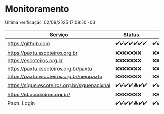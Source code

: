 # Monitoramento

Última verificação: 02/09/2025 17:09:00 -03

|Serviço|Status|Últimas 24h|
|---|---|---|
|https://github.com|<span title="2025-08-26: OK=23">✔️</span><span title="2025-08-27: OK=23">✔️</span><span title="2025-08-28: OK=23">✔️</span><span title="2025-08-29: OK=23">✔️</span><span title="2025-08-30: OK=23">✔️</span><span title="2025-08-31: OK=23">✔️</span><span title="2025-09-01: OK=19">✔️</span>|<span title="01/09/2025 17:09:00 -03 : 200">✔️</span><span title="01/09/2025 18:07:00 -03 : 200">✔️</span><span title="01/09/2025 19:08:00 -03 : 200">✔️</span><span title="01/09/2025 20:08:00 -03 : 200">✔️</span><span title="01/09/2025 21:45:00 -03 : 200">✔️</span><span title="01/09/2025 23:21:00 -03 : 200">✔️</span><span title="02/09/2025 00:32:00 -03 : 200">✔️</span><span title="02/09/2025 01:11:00 -03 : 200">✔️</span><span title="02/09/2025 02:10:00 -03 : 200">✔️</span><span title="02/09/2025 03:15:00 -03 : 200">✔️</span><span title="02/09/2025 04:09:00 -03 : 200">✔️</span><span title="02/09/2025 05:13:00 -03 : 200">✔️</span><span title="02/09/2025 06:10:00 -03 : 200">✔️</span><span title="02/09/2025 07:10:00 -03 : 200">✔️</span><span title="02/09/2025 08:08:00 -03 : 200">✔️</span><span title="02/09/2025 09:18:00 -03 : 200">✔️</span><span title="02/09/2025 10:22:00 -03 : 200">✔️</span><span title="02/09/2025 11:09:00 -03 : 200">✔️</span><span title="02/09/2025 12:09:00 -03 : 200">✔️</span><span title="02/09/2025 13:11:00 -03 : 200">✔️</span><span title="02/09/2025 14:08:00 -03 : 200">✔️</span><span title="02/09/2025 15:11:00 -03 : 200">✔️</span><span title="02/09/2025 16:06:00 -03 : 200">✔️</span><span title="02/09/2025 17:09:00 -03 : 200">✔️</span>|
|https://paxtu.escoteiros.org.br|<span title="2025-08-26: Falhas=23">❌</span><span title="2025-08-27: Falhas=23">❌</span><span title="2025-08-28: Falhas=23">❌</span><span title="2025-08-29: Falhas=23">❌</span><span title="2025-08-30: Falhas=23">❌</span><span title="2025-08-31: Falhas=23">❌</span><span title="2025-09-01: Falhas=19">❌</span>|<span title="01/09/2025 17:09:00 -03 : 403">❌</span><span title="01/09/2025 18:07:00 -03 : 403">❌</span><span title="01/09/2025 19:08:00 -03 : 403">❌</span><span title="01/09/2025 20:08:00 -03 : 403">❌</span><span title="01/09/2025 21:45:00 -03 : 403">❌</span><span title="01/09/2025 23:21:00 -03 : 403">❌</span><span title="02/09/2025 00:32:00 -03 : 403">❌</span><span title="02/09/2025 01:11:00 -03 : 403">❌</span><span title="02/09/2025 02:10:00 -03 : 403">❌</span><span title="02/09/2025 03:15:00 -03 : 403">❌</span><span title="02/09/2025 04:09:00 -03 : 403">❌</span><span title="02/09/2025 05:13:00 -03 : 403">❌</span><span title="02/09/2025 06:10:00 -03 : 403">❌</span><span title="02/09/2025 07:10:00 -03 : 403">❌</span><span title="02/09/2025 08:08:00 -03 : 403">❌</span><span title="02/09/2025 09:18:00 -03 : 403">❌</span><span title="02/09/2025 10:22:00 -03 : 403">❌</span><span title="02/09/2025 11:09:00 -03 : 403">❌</span><span title="02/09/2025 12:09:00 -03 : 403">❌</span><span title="02/09/2025 13:11:00 -03 : 403">❌</span><span title="02/09/2025 14:08:00 -03 : 403">❌</span><span title="02/09/2025 15:11:00 -03 : 403">❌</span><span title="02/09/2025 16:06:00 -03 : 403">❌</span><span title="02/09/2025 17:09:00 -03 : 403">❌</span>|
|https://escoteiros.org.br|<span title="2025-08-26: Falhas=23">❌</span><span title="2025-08-27: Falhas=23">❌</span><span title="2025-08-28: Falhas=23">❌</span><span title="2025-08-29: Falhas=23">❌</span><span title="2025-08-30: Falhas=23">❌</span><span title="2025-08-31: Falhas=23">❌</span><span title="2025-09-01: Falhas=19">❌</span>|<span title="01/09/2025 17:09:00 -03 : 403">❌</span><span title="01/09/2025 18:07:00 -03 : 403">❌</span><span title="01/09/2025 19:08:00 -03 : 403">❌</span><span title="01/09/2025 20:08:00 -03 : 403">❌</span><span title="01/09/2025 21:45:00 -03 : 403">❌</span><span title="01/09/2025 23:21:00 -03 : 403">❌</span><span title="02/09/2025 00:32:00 -03 : 403">❌</span><span title="02/09/2025 01:11:00 -03 : 403">❌</span><span title="02/09/2025 02:10:00 -03 : 403">❌</span><span title="02/09/2025 03:15:00 -03 : 403">❌</span><span title="02/09/2025 04:09:00 -03 : 403">❌</span><span title="02/09/2025 05:13:00 -03 : 403">❌</span><span title="02/09/2025 06:10:00 -03 : 403">❌</span><span title="02/09/2025 07:10:00 -03 : 403">❌</span><span title="02/09/2025 08:08:00 -03 : 403">❌</span><span title="02/09/2025 09:18:00 -03 : 403">❌</span><span title="02/09/2025 10:22:00 -03 : 403">❌</span><span title="02/09/2025 11:09:00 -03 : 403">❌</span><span title="02/09/2025 12:09:00 -03 : 403">❌</span><span title="02/09/2025 13:11:00 -03 : 403">❌</span><span title="02/09/2025 14:08:00 -03 : 403">❌</span><span title="02/09/2025 15:11:00 -03 : 403">❌</span><span title="02/09/2025 16:06:00 -03 : 403">❌</span><span title="02/09/2025 17:09:00 -03 : 403">❌</span>|
|https://paxtu.escoteiros.org.br/paxtu|<span title="2025-08-26: Falhas=23">❌</span><span title="2025-08-27: Falhas=23">❌</span><span title="2025-08-28: Falhas=23">❌</span><span title="2025-08-29: Falhas=23">❌</span><span title="2025-08-30: Falhas=23">❌</span><span title="2025-08-31: Falhas=23">❌</span><span title="2025-09-01: Falhas=19">❌</span>|<span title="01/09/2025 17:09:00 -03 : 403">❌</span><span title="01/09/2025 18:07:00 -03 : 403">❌</span><span title="01/09/2025 19:08:00 -03 : 403">❌</span><span title="01/09/2025 20:08:00 -03 : 403">❌</span><span title="01/09/2025 21:45:00 -03 : 403">❌</span><span title="01/09/2025 23:21:00 -03 : 403">❌</span><span title="02/09/2025 00:32:00 -03 : 403">❌</span><span title="02/09/2025 01:11:00 -03 : 403">❌</span><span title="02/09/2025 02:10:00 -03 : 403">❌</span><span title="02/09/2025 03:15:00 -03 : 403">❌</span><span title="02/09/2025 04:09:00 -03 : 403">❌</span><span title="02/09/2025 05:13:00 -03 : 403">❌</span><span title="02/09/2025 06:10:00 -03 : 403">❌</span><span title="02/09/2025 07:10:00 -03 : 403">❌</span><span title="02/09/2025 08:08:00 -03 : 403">❌</span><span title="02/09/2025 09:18:00 -03 : 403">❌</span><span title="02/09/2025 10:22:00 -03 : 403">❌</span><span title="02/09/2025 11:09:00 -03 : 403">❌</span><span title="02/09/2025 12:09:00 -03 : 403">❌</span><span title="02/09/2025 13:11:00 -03 : 403">❌</span><span title="02/09/2025 14:08:00 -03 : 403">❌</span><span title="02/09/2025 15:11:00 -03 : 403">❌</span><span title="02/09/2025 16:06:00 -03 : 403">❌</span><span title="02/09/2025 17:09:00 -03 : 403">❌</span>|
|https://paxtu.escoteiros.org.br/meupaxtu|<span title="2025-08-26: Falhas=23">❌</span><span title="2025-08-27: Falhas=23">❌</span><span title="2025-08-28: Falhas=23">❌</span><span title="2025-08-29: Falhas=23">❌</span><span title="2025-08-30: Falhas=23">❌</span><span title="2025-08-31: Falhas=23">❌</span><span title="2025-09-01: Falhas=19">❌</span>|<span title="01/09/2025 17:09:00 -03 : 403">❌</span><span title="01/09/2025 18:07:00 -03 : 403">❌</span><span title="01/09/2025 19:08:00 -03 : 403">❌</span><span title="01/09/2025 20:08:00 -03 : 403">❌</span><span title="01/09/2025 21:45:00 -03 : 403">❌</span><span title="01/09/2025 23:21:00 -03 : 403">❌</span><span title="02/09/2025 00:32:00 -03 : 403">❌</span><span title="02/09/2025 01:11:00 -03 : 403">❌</span><span title="02/09/2025 02:10:00 -03 : 403">❌</span><span title="02/09/2025 03:15:00 -03 : 403">❌</span><span title="02/09/2025 04:09:00 -03 : 403">❌</span><span title="02/09/2025 05:13:00 -03 : 403">❌</span><span title="02/09/2025 06:10:00 -03 : 403">❌</span><span title="02/09/2025 07:10:00 -03 : 403">❌</span><span title="02/09/2025 08:08:00 -03 : 403">❌</span><span title="02/09/2025 09:18:00 -03 : 403">❌</span><span title="02/09/2025 10:22:00 -03 : 403">❌</span><span title="02/09/2025 11:09:00 -03 : 403">❌</span><span title="02/09/2025 12:09:00 -03 : 403">❌</span><span title="02/09/2025 13:11:00 -03 : 403">❌</span><span title="02/09/2025 14:08:00 -03 : 403">❌</span><span title="02/09/2025 15:11:00 -03 : 403">❌</span><span title="02/09/2025 16:06:00 -03 : 403">❌</span><span title="02/09/2025 17:09:00 -03 : 403">❌</span>|
|https://sigue.escoteiros.org.br/siguenacional|<span title="2025-08-26: OK=23">✔️</span><span title="2025-08-27: OK=23">✔️</span><span title="2025-08-28: OK=23">✔️</span><span title="2025-08-29: OK=23">✔️</span><span title="2025-08-30: OK=22, Falhas=1">⚠️</span><span title="2025-08-31: OK=23">✔️</span><span title="2025-09-01: OK=19">✔️</span>|<span title="01/09/2025 17:09:00 -03 : 200">✔️</span><span title="01/09/2025 18:07:00 -03 : 200">✔️</span><span title="01/09/2025 19:08:00 -03 : 200">✔️</span><span title="01/09/2025 20:08:00 -03 : 200">✔️</span><span title="01/09/2025 21:45:00 -03 : 200">✔️</span><span title="01/09/2025 23:21:00 -03 : 200">✔️</span><span title="02/09/2025 00:32:00 -03 : 200">✔️</span><span title="02/09/2025 01:11:00 -03 : 200">✔️</span><span title="02/09/2025 02:10:00 -03 : 200">✔️</span><span title="02/09/2025 03:15:00 -03 : 200">✔️</span><span title="02/09/2025 04:09:00 -03 : 200">✔️</span><span title="02/09/2025 05:13:00 -03 : 200">✔️</span><span title="02/09/2025 06:10:00 -03 : 200">✔️</span><span title="02/09/2025 07:10:00 -03 : 200">✔️</span><span title="02/09/2025 08:08:00 -03 : 200">✔️</span><span title="02/09/2025 09:18:00 -03 : 200">✔️</span><span title="02/09/2025 10:22:00 -03 : 200">✔️</span><span title="02/09/2025 11:09:00 -03 : 200">✔️</span><span title="02/09/2025 12:09:00 -03 : 200">✔️</span><span title="02/09/2025 13:11:00 -03 : 200">✔️</span><span title="02/09/2025 14:08:00 -03 : 200">✔️</span><span title="02/09/2025 15:11:00 -03 : 200">✔️</span><span title="02/09/2025 16:06:00 -03 : 200">✔️</span><span title="02/09/2025 17:09:00 -03 : 200">✔️</span>|
|https://id.escoteiros.org.br/|<span title="2025-08-26: Falhas=23">❌</span><span title="2025-08-27: Falhas=23">❌</span><span title="2025-08-28: Falhas=23">❌</span><span title="2025-08-29: Falhas=23">❌</span><span title="2025-08-30: Falhas=23">❌</span><span title="2025-08-31: Falhas=23">❌</span><span title="2025-09-01: Falhas=19">❌</span>|<span title="01/09/2025 17:09:00 -03 : 403">❌</span><span title="01/09/2025 18:07:00 -03 : 403">❌</span><span title="01/09/2025 19:08:00 -03 : 403">❌</span><span title="01/09/2025 20:08:00 -03 : 403">❌</span><span title="01/09/2025 21:45:00 -03 : 403">❌</span><span title="01/09/2025 23:21:00 -03 : 403">❌</span><span title="02/09/2025 00:32:00 -03 : 403">❌</span><span title="02/09/2025 01:11:00 -03 : 403">❌</span><span title="02/09/2025 02:10:00 -03 : 403">❌</span><span title="02/09/2025 03:15:00 -03 : 403">❌</span><span title="02/09/2025 04:09:00 -03 : 403">❌</span><span title="02/09/2025 05:13:00 -03 : 403">❌</span><span title="02/09/2025 06:10:00 -03 : 403">❌</span><span title="02/09/2025 07:10:00 -03 : 403">❌</span><span title="02/09/2025 08:08:00 -03 : 403">❌</span><span title="02/09/2025 09:18:00 -03 : 403">❌</span><span title="02/09/2025 10:22:00 -03 : 403">❌</span><span title="02/09/2025 11:09:00 -03 : 403">❌</span><span title="02/09/2025 12:09:00 -03 : 403">❌</span><span title="02/09/2025 13:11:00 -03 : 403">❌</span><span title="02/09/2025 14:08:00 -03 : 403">❌</span><span title="02/09/2025 15:11:00 -03 : 403">❌</span><span title="02/09/2025 16:06:00 -03 : 403">❌</span><span title="02/09/2025 17:09:00 -03 : 403">❌</span>|
|Paxtu Login|<span title="2025-08-26: OK=23">✔️</span><span title="2025-08-27: OK=23">✔️</span><span title="2025-08-28: OK=23">✔️</span><span title="2025-08-29: OK=23">✔️</span><span title="2025-08-30: OK=22, Falhas=1">⚠️</span><span title="2025-08-31: OK=23">✔️</span><span title="2025-09-01: OK=19">✔️</span>|<span title="01/09/2025 17:09:00 -03 : 200">✔️</span><span title="01/09/2025 18:07:00 -03 : 200">✔️</span><span title="01/09/2025 19:08:00 -03 : 200">✔️</span><span title="01/09/2025 20:08:00 -03 : 200">✔️</span><span title="01/09/2025 21:45:00 -03 : 200">✔️</span><span title="01/09/2025 23:22:00 -03 : 200">✔️</span><span title="02/09/2025 00:32:00 -03 : 200">✔️</span><span title="02/09/2025 01:11:00 -03 : 200">✔️</span><span title="02/09/2025 02:10:00 -03 : 200">✔️</span><span title="02/09/2025 03:15:00 -03 : 200">✔️</span><span title="02/09/2025 04:09:00 -03 : 200">✔️</span><span title="02/09/2025 05:13:00 -03 : 200">✔️</span><span title="02/09/2025 06:10:00 -03 : 200">✔️</span><span title="02/09/2025 07:10:00 -03 : 200">✔️</span><span title="02/09/2025 08:08:00 -03 : 200">✔️</span><span title="02/09/2025 09:18:00 -03 : 200">✔️</span><span title="02/09/2025 10:22:00 -03 : 200">✔️</span><span title="02/09/2025 11:09:00 -03 : 200">✔️</span><span title="02/09/2025 12:09:00 -03 : 200">✔️</span><span title="02/09/2025 13:11:00 -03 : 200">✔️</span><span title="02/09/2025 14:08:00 -03 : 200">✔️</span><span title="02/09/2025 15:11:00 -03 : 200">✔️</span><span title="02/09/2025 16:06:00 -03 : 200">✔️</span><span title="02/09/2025 17:09:00 -03 : 200">✔️</span>|

